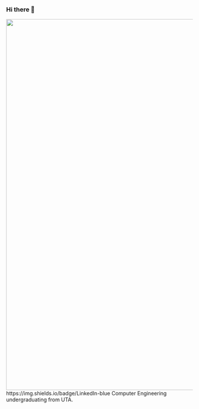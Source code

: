 ### Hi there 👋

<!--
**kundan-singh742/kundan-singh742** is a ✨ _special_ ✨ repository because its `README.md` (this file) appears on your GitHub profile.

Here are some ideas to get you started:

- 🔭 I’m currently working on ...
- 🌱 I’m currently learning ...
- 👯 I’m looking to collaborate on ...
- 🤔 I’m looking for help with ...
- 💬 Ask me about ...
- 📫 How to reach me: ...
- 😄 Pronouns: ...
- ⚡ Fun fact: ...
-->
<div id="header" align="center">
  <img src="https://media.giphy.com/media/g06HKnMmtK1aXurndU/giphy.gif" width="1000"/>
</div>
https://img.shields.io/badge/LinkedIn-blue
Computer Engineering undergraduating from UTA.
